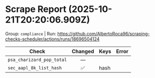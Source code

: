 # Scrape Report (2025-10-21T20:20:06.909Z)

Group: `compliance`  |  Run: https://github.com/AlbertoRoca96/scraping-checks-scheduler/actions/runs/18696504124

| Check | Changed | Keys | Error |
|---|:---:|:--|:--|
| `psa_charizard_pop_total` | — |  |  |
| `sec_aapl_8k_list_hash` | ✅ | hash |  |
